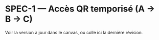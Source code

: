 # SPEC-1 — Accès QR temporisé (A → B → C)
Voir la version à jour dans le canvas, ou colle ici la dernière révision.
